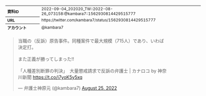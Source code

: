 <table style="font-size: 9pt; width: 610px; margin-bottom: 20px; height: 80px;">
<tbody>
    <tr>
        <th align=left>資料ID</th>
        <td align=left>2022-09-04_202020_TW::2022-08-26_073158:@kambara7::1562930814429515777</td>
    </tr>
    <tr>
        <th align=left>URL</th>
        <td align=left>https://twitter.com/kambara7/status/1562930814429515777</td>
    </tr>
    <tr>
        <th align=left>アカウント</th>
        <td align=left>@kambara7</td>
    </tr>
    <tr>
        <th align=left>ユーザ名</th>
        <td align=left>弁護士神原元</td>
    </tr>
    <tr>
        <th align=left>ツイートの記録日時</th>
        <td align=left>2022-09-04_202020_</td>
    </tr>
</tbody>
</table>
<blockquote class="twitter-tweet" data-width="450"  data-lang="ja"><p lang="ja" dir="ltr">当職の（反訴）原告事件。同種案件で最大規模（715人）であり、いわば決定打。<br><br>また正義が勝ってしまった‼️<br><br>「人種差別断罪の判決」　大量懲戒請求で反訴の弁護士 | カナロコ by 神奈川新聞 <a href="https://t.co/i7yoK5y5xq">https://t.co/i7yoK5y5xq</a></p>&mdash; 弁護士神原元 (@kambara7) <a href="https://twitter.com/kambara7/status/1562930814429515777?ref_src=twsrc%5Etfw">August 25, 2022</a></blockquote>
<script async src="https://platform.twitter.com/widgets.js" charset="utf-8"></script>


